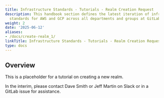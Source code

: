 ```yaml
---
title: Infrastructure Standards - Tutorials - Realm Creation Request
description: This handbook section defines the latest iteration of infrastructure
  standards for AWS and GCP across all departments and groups at GitLab.
weight: 2
date: '2025-06-12'
aliases:
- /docs/create-realm_1/
linkTitle: Infrastructure Standards - Tutorials - Realm Creation Request
type: docs
---
```


## Overview

This is a placeholder for a tutorial on creating a new realm.

In the interim, please contact Dave Smith or Jeff Martin on Slack or in a GitLab issue for assistance.
